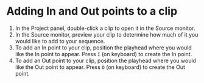 # Adding In and Out points to a clip

1. In the Project panel, double-click a clip to open it in the Source monitor.
2. In the Source monitor, preview your clip to determine how much of it you would like to add to your sequence.
3. To add an In point to your clip, position the playhead where you would like the In point to appear. Press `I` (on keyboard) to create the In point.
4. To add an Out point to your clip, position the playhead where you would like the Out point to appear. Press `O` (on keyboard) to create the Out point.

